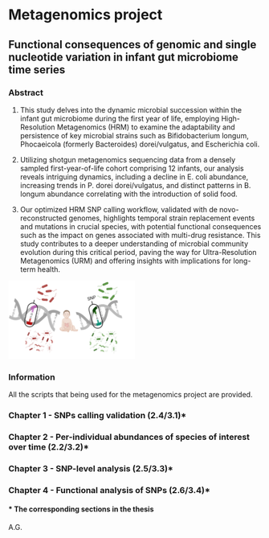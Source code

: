 # Metagenomics project
## Functional consequences of genomic and single nucleotide variation in infant gut microbiome time series 



### Abstract 

1) This study delves into the dynamic microbial succession within the infant gut microbiome during the first year of life, employing High-Resolution Metagenomics (HRM) to examine the adaptability and persistence of key microbial strains such as Bifidobacterium longum, Phocaeicola (formerly Bacteroides) dorei/vulgatus, and Escherichia coli.

2) Utilizing shotgun metagenomics sequencing data from a densely sampled first-year-of-life cohort comprising 12 infants, our analysis reveals intriguing dynamics, including a decline in E. coli abundance, increasing trends in P. dorei dorei/vulgatus, and distinct patterns in B. longum abundance correlating with the introduction of solid food.

3) Our optimized HRM SNP calling workflow, validated with de novo-reconstructed genomes, highlights temporal strain replacement events and mutations in crucial species, with potential functional consequences such as the impact on genes associated with multi-drug resistance. This study contributes to a deeper understanding of microbial community evolution during this critical period, paving the way for Ultra-Resolution Metagenomics (URM) and offering insights with implications for long-term health.

<img src="https://github.com/GArcho44/Thesis_AG/blob/main/fron_page_new.png?raw=true" width=50% height=50%>

### Information
All the scripts that being used for the metagenomics project are provided.

### Chapter 1 - SNPs calling validation (2.4/3.1)*

### Chapter 2 - Per-individual abundances of species of interest over time (2.2/3.2)*

### Chapter 3 - SNP-level analysis (2.5/3.3)*
 
### Chapter 4 - Functional analysis of SNPs (2.6/3.4)*

#### * The corresponding sections in the thesis
A.G.

